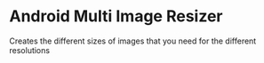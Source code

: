 # Android Multi Image Resizer
Creates the different sizes of images that you need for the different resolutions
